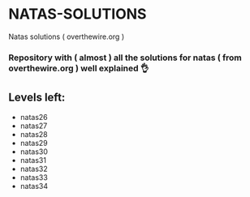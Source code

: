 # NATAS-SOLUTIONS
Natas solutions ( overthewire.org )

### Repository with ( almost ) all the solutions for natas ( from overthewire.org ) well explained 👌
 
## Levels left:

- natas26
- natas27
- natas28
- natas29
- natas30
- natas31
- natas32
- natas33
- natas34
